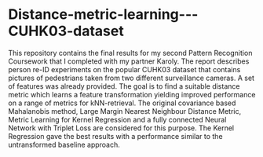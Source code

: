 # Distance-metric-learning---CUHK03-dataset
This repository contains the final results for my second Pattern Recognition Coursework that I completed with my partner Karoly. The report describes person re-ID experiments on the popular CUHK03 dataset that contains pictures of pedestrians taken from two different surveillance cameras. A set of features was already provided. The goal is to find a suitable distance metric which learns a feature transformation yielding improved performance on a range of metrics for kNN-retrieval. The original covariance based Mahalanobis method, Large Margin Nearest Neighbour Distance Metric, Metric Learning for Kernel Regression and a fully connected Neural Network with Triplet Loss are considered for this purpose. The Kernel Regression gave the best results with a performance similar to the untransformed baseline approach.
